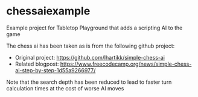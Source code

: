# chessaiexample
Example project for Tabletop Playground that adds a scripting AI to the game

The chess ai has been taken as is from the following github project:
* Original project: https://github.com/lhartikk/simple-chess-ai
* Related blogpost: https://www.freecodecamp.org/news/simple-chess-ai-step-by-step-1d55a9266977/

Note that the search depth has been reduced to lead to faster turn calculation times at the cost of worse AI moves
